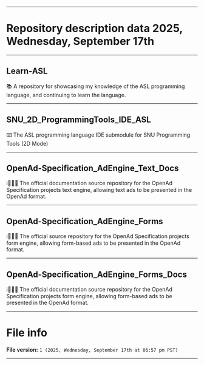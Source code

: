 
***

# Repository description data 2025, Wednesday, September 17th

---

## Learn-ASL

📚️ A repository for showcasing my knowledge of the ASL programming language, and continuing to learn the language. 

---

## SNU_2D_ProgrammingTools_IDE_ASL

⌨️ The ASL programming language IDE submodule for SNU Programming Tools (2D Mode)

---

## OpenAd-Specification_AdEngine_Text_Docs

ℹ️📰️📄️📖️ The official documentation source repository for the OpenAd Specification projects text engine, allowing text ads to be presented in the OpenAd format.

---

## OpenAd-Specification_AdEngine_Forms

ℹ️📰️📑️💾️ The official source repository for the OpenAd Specification projects form engine, allowing form-based ads to be presented in the OpenAd format.

---

## OpenAd-Specification_AdEngine_Forms_Docs

ℹ️📰️📑️💾️ The official documentation source repository for the OpenAd Specification projects form engine, allowing form-based ads to be presented in the OpenAd format.

***

# File info

**File version:** `1 (2025, Wednesday, September 17th at 06:57 pm PST)`

***

